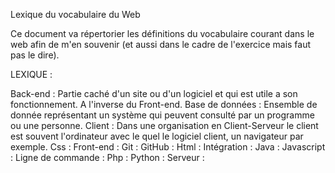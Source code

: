 Lexique du vocabulaire du Web

Ce document va répertorier les définitions du vocabulaire courant dans le web afin de m'en souvenir (et aussi dans le cadre de l'exercice mais faut pas le dire).

LEXIQUE :

Back-end : Partie caché d'un site ou d'un logiciel et qui est utile a son fonctionnement. A l'inverse du Front-end.
Base de données : Ensemble de donnée représentant un système qui peuvent consulté par un programme ou une personne.
Client : Dans une organisation en Client-Serveur le client est souvent l'ordinateur avec le quel le logiciel client, un navigateur par exemple.
Css :
Front-end :
Git :
GitHub :
Html :
Intégration :
Java :
Javascript :
Ligne de commande :
Php :
Python :
Serveur :
